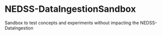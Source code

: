 # NEDSS-DataIngestionSandbox
Sandbox to test concepts and experiments without impacting the NEDSS-DataIngestion
